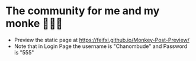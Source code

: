# The community for me and my monke 🦍🦍🦍
- Preview the static page at https://feifxi.github.io/Monkey-Post-Preview/ 
- Note that in Login Page the username is "Chanombude" and Password is "555" 
